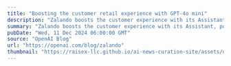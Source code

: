 ```yaml
---
title: "Boosting the customer retail experience with GPT-4o mini"
description: "Zalando boosts the customer experience with its Assistant, powered by GPT-4o mini"
summary: "Zalando boosts the customer experience with its Assistant, powered by GPT-4o mini"
pubDate: "Wed, 11 Dec 2024 06:00:00 GMT"
source: "OpenAI Blog"
url: "https://openai.com/blog/zalando"
thumbnail: "https://raisex-llc.github.io/ai-news-curation-site/assets/openai_logo.png"
---
```


